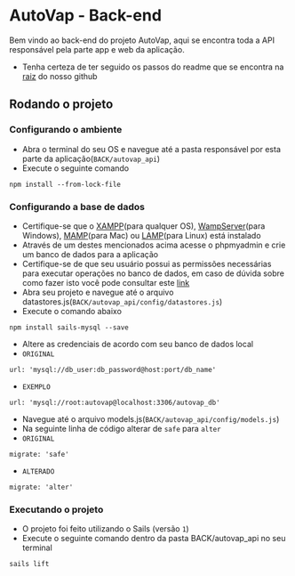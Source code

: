 
# AutoVap - Back-end
Bem vindo ao back-end do projeto AutoVap, aqui se encontra toda a API responsável pela parte app e web da aplicação.
- Tenha certeza de ter seguido os passos do readme que se encontra na [raiz](https://github.com/DaniloServulo/unibh-apresentacao/blob/main/README.md) do nosso github

## Rodando o projeto
### Configurando o ambiente
- Abra o terminal do seu OS e navegue até a pasta responsável por esta parte da aplicação(`BACK/autovap_api`)
- Execute o seguinte comando
```
npm install --from-lock-file
```

### Configurando a base de dados
- Certifique-se que o [XAMPP](https://www.apachefriends.org/pt_br/download.html)(para qualquer OS), [WampServer](https://www.wampserver.com/en/)(para Windows), [MAMP](https://www.mamp.info/en/downloads/)(para Mac) ou [LAMP](https://www.techtudo.com.br/dicas-e-tutoriais/noticia/2012/11/como-instalar-lamp-no-linux.html)(para Linux) está instalado
- Através de um destes mencionados acima acesse o phpmyadmin e crie um banco de dados para a aplicação
- Certifique-se de que seu usuário possui as permissões necessárias para executar operações no banco de dados, em caso de dúvida sobre como fazer isto você pode consultar este [link](https://www.youtube.com/watch?v=MBF02LurEHg)
- Abra seu projeto e navegue até o arquivo datastores.js(`BACK/autovap_api/config/datastores.js`)
- Execute o comando abaixo
```
npm install sails-mysql --save
```
- Altere as credenciais de acordo com seu banco de dados local
- `ORIGINAL`
```
url: 'mysql://db_user:db_password@host:port/db_name'
```
- `EXEMPLO`
```
url: 'mysql://root:autovap@localhost:3306/autovap_db'
```
- Navegue até o arquivo models.js(`BACK/autovap_api/config/models.js`)
- Na seguinte linha de código alterar de `safe` para `alter`
- `ORIGINAL`
```
migrate: 'safe'
```
- `ALTERADO`
```
migrate: 'alter'
```

### Executando o projeto
- O projeto foi feito utilizando o Sails (versão `1`)
- Execute o seguinte comando dentro da pasta BACK/autovap_api no seu terminal
```
sails lift
```
